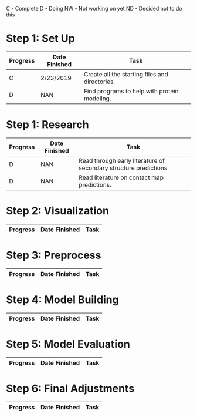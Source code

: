 C - Complete
D - Doing
NW - Not working on yet
ND - Decided not to do this


# Step 1: Set Up

| Progress | Date Finished | Task                  
|----------|---------------|-----
|C         | 2/23/2019     | Create all the starting files and directories.
|D         | NAN    | Find programs to help with protein modeling.


# Step 1: Research 

| Progress | Date Finished | Task                  
|----------|---------------|-----
|D         | NAN     | Read through early literature of secondary structure predictions
|D         | NAN     | Read literature on contact map predictions.


# Step 2: Visualization

| Progress | Date Finished | Task                  
|----------|---------------|-----


# Step 3: Preprocess

| Progress | Date Finished | Task                  
|----------|---------------|-----


# Step 4: Model Building

| Progress | Date Finished | Task                  
|----------|---------------|-----


# Step 5: Model Evaluation

| Progress | Date Finished | Task                  
|----------|---------------|-----

# Step 6: Final Adjustments 

| Progress | Date Finished | Task  
|----------|---------------|-----